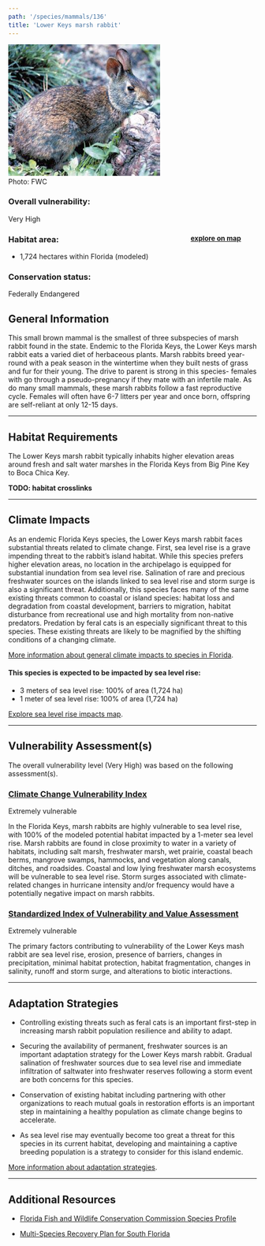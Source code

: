 ```yaml
---
path: '/species/mammals/136'
title: 'Lower Keys marsh rabbit'
---
```


<content-header icon="small_mammals" title="Lower Keys marsh rabbit" subtitle="Sylvilagus palustris hefneri"></content-header>

<div id="TopSection">

<div class="header-photo"><img src="136.jpg" alt="Photo for 136"/>
<figcaption>Photo: FWC</figcaption></div>

<div>

### Overall vulnerability:

<div class="vulnerability vulnerability-extreme">Very High</div>

<h3>Habitat area: 
<a href="/species/mammals/136/map" style="float:right;font-size:smaller;margin-right: 2rem;">
<fa-icon name="map"></fa-icon>
explore on map
</a>
</h3>

-   1,724 hectares within Florida (modeled)


### Conservation status:

Federally Endangered

</div>
</div>

## General Information

This small brown mammal is the smallest of three subspecies of marsh rabbit found in the state. Endemic to the Florida Keys, the Lower Keys marsh rabbit eats a varied diet of herbaceous plants.  Marsh rabbits breed year-round with a peak season in the wintertime when they built nests of grass and fur for their young.  The drive to parent is strong in this species- females with go through a pseudo-pregnancy if they mate with an infertile male.  As do many small mammals, these marsh rabbits follow a fast reproductive cycle.  Females will often have 6-7 litters per year and once born, offspring are self-reliant at only 12-15 days.

<hr />

## Habitat Requirements

The Lower Keys marsh rabbit typically inhabits higher elevation areas around fresh and salt water marshes in the Florida Keys from Big Pine Key to Boca Chica Key.

**TODO: habitat crosslinks**

<hr />

## Climate Impacts

As an endemic Florida Keys species, the Lower Keys marsh rabbit faces substantial threats related to climate change.  First, sea level rise is a grave impending threat to the rabbit’s island habitat.  While this species prefers higher elevation areas, no location in the archipelago is equipped for substantial inundation from sea level rise.  Salination of rare and precious freshwater sources on the islands linked to sea level rise and storm surge is also a significant threat.  Additionally, this species faces many of the same existing threats common to coastal or island species: habitat loss and degradation from coastal development, barriers to migration, habitat disturbance from recreational use and high mortality from non-native predators.  Predation by feral cats is an especially significant threat to this species.  These existing threats are likely to be magnified by the shifting conditions of a changing climate.

[More information about general climate impacts to species in Florida](/impacts/species).


#### This species is expected to be impacted by sea level rise:

- 3 meters of sea level rise: 100% of area (1,724 ha)
- 1 meter of sea level rise: 100% of area (1,724 ha)

[Explore sea level rise impacts map](/species/mammals/136/map).


<hr />

## Vulnerability Assessment(s)

The overall vulnerability level (Very High) was based on the following assessment(s).
#### 
<div class="vulnerability-header">
<h3><a href="/impacts/vulnerability/ccvi">Climate Change Vulnerability Index</a></h3>
<div class="vulnerability vulnerability-extreme">Extremely vulnerable</div>
</div> 

In the Florida Keys, marsh rabbits are highly vulnerable to sea level rise, with 100% of the modeled potential habitat impacted by a 1-meter sea level rise. Marsh rabbits are found in close proximity to water in a variety of habitats, including salt marsh, freshwater marsh, wet prairie, coastal beach berms, mangrove swamps, hammocks,  and vegetation along canals, ditches, and roadsides. Coastal and low lying freshwater marsh ecosystems will be vulnerable to sea level rise.  Storm surges associated with climate-related changes in hurricane intensity and/or frequency would have a potentially negative impact on marsh rabbits.

#### 
<div class="vulnerability-header">
<h3><a href="/impacts/vulnerability/sivva/species">Standardized Index of Vulnerability and Value Assessment</a></h3>
<div class="vulnerability vulnerability-extreme">Extremely vulnerable</div>
</div> 

The primary factors contributing to vulnerability of the Lower Keys mash rabbit are sea level rise, erosion, presence of barriers, changes in precipitation, minimal habitat protection, habitat fragmentation, changes in salinity, runoff and storm surge, and alterations to biotic interactions.


<hr />

## Adaptation Strategies

- Controlling existing threats such as feral cats is an important first-step in increasing marsh rabbit population resilience and ability to adapt.

- Securing the availability of permanent, freshwater sources is an important adaptation strategy for the Lower Keys marsh rabbit.  Gradual salination of freshwater sources due to sea level rise and immediate infiltration of saltwater into freshwater reserves following a storm event are both concerns for this species.

- Conservation of existing habitat including partnering with other organizations to reach mutual goals in restoration efforts is an important step in maintaining a healthy population as climate change begins to accelerate.

- As sea level rise may eventually become too great a threat for this species in its current habitat, developing and maintaining a captive breeding population is a strategy to consider for this island endemic.

[More information about adaptation strategies](/strategies).

<hr />


## Additional Resources

- [Florida Fish and Wildlife Conservation Commission Species Profile](https://myfwc.com/wildlifehabitats/profiles/mammals/land/lower-keys-rabbit/)

- [Multi-Species Recovery Plan for South Florida](https://ecos.fws.gov/docs/recovery_plan/sfl_msrp/SFL_MSRP_Species.pdf)
